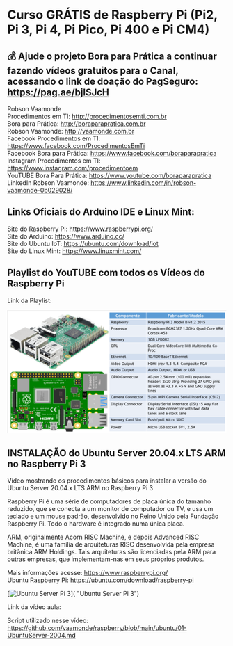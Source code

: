# Curso GRÁTIS de Raspberry Pi (Pi2, Pi 3, Pi 4, Pi Pico, Pi 400 e Pi CM4)

## 💰 Ajude o projeto Bora para Prática a continuar fazendo vídeos gratuitos para o Canal, acessando o link de doação do PagSeguro: https://pag.ae/bjlSJcH

Robson Vaamonde<br>
Procedimentos em TI: http://procedimentosemti.com.br<br>
Bora para Prática: http://boraparapratica.com.br<br>
Robson Vaamonde: http://vaamonde.com.br<br>
Facebook Procedimentos em TI: https://www.facebook.com/ProcedimentosEmTi<br>
Facebook Bora para Prática: https://www.facebook.com/boraparapratica<br>
Instagram Procedimentos em TI: https://www.instagram.com/procedimentoem<br>
YouTUBE Bora Para Prática: https://www.youtube.com/boraparapratica<br>
LinkedIn Robson Vaamonde: https://www.linkedin.com/in/robson-vaamonde-0b029028/<br>

## **Links Oficiais do Arduino IDE e Linux Mint:**
Site do Raspberry Pi: https://www.raspberrypi.org/<br>
Site do Arduino: https://www.arduino.cc/<br>
Site do Ubuntu IoT: https://ubuntu.com/download/iot<br>
Site do Linux Mint: https://www.linuxmint.com/​

## **Playlist do YouTUBE com todos os Vídeos do Raspberry Pi**
Link da Playlist: 

![Raspberry Pi 3](pi3.png)

## **INSTALAÇÃO do Ubuntu Server 20.04.x LTS ARM no Raspberry Pi 3**

Vídeo mostrando os procedimentos básicos para instalar a versão do Ubuntu Server 20.04.x LTS ARM no Raspberry Pi 3

Raspberry Pi é uma série de computadores de placa única do tamanho reduzido, que se conecta a um monitor de computador ou TV, e usa um teclado e um mouse padrão, desenvolvido no Reino Unido pela Fundação Raspberry Pi. Todo o hardware é integrado numa única placa.

ARM, originalmente Acorn RISC Machine, e depois Advanced RISC Machine, é uma família de arquiteturas RISC desenvolvida pela empresa britânica ARM Holdings. Tais arquiteturas são licenciadas pela ARM para outras empresas, que implementam-nas em seus próprios produtos.

Mais informações acesse: https://www.raspberrypi.org/<br>
Ubuntu Raspberry Pi: https://ubuntu.com/download/raspberry-pi

[![Ubuntu Server Pi 3](http://img.youtube.com/vi//0.jpg)]( "Ubuntu Server Pi 3")

Link da vídeo aula: 

Script utilizado nesse vídeo: https://github.com/vaamonde/raspberry/blob/main/ubuntu/01-UbuntuServer-2004.md